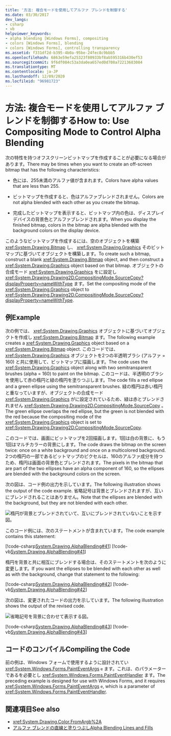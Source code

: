 ```yaml
---
title: '方法: 複合モードを使用してアルファ ブレンドを制御する'
ms.date: 03/30/2017
dev_langs:
- csharp
- vb
helpviewer_keywords:
- alpha blending [Windows Forms], compositing
- colors [Windows Forms], blending
- colors [Windows Forms], controlling transparency
ms.assetid: f331df2d-b395-4b0a-95be-24fec8c9bbb5
ms.openlocfilehash: 6863e59efa25323f80933bf8ab595316b430ef53
ms.sourcegitcommit: 9f6df084c53a3da0ea657ed0d708a72213683084
ms.translationtype: MT
ms.contentlocale: ja-JP
ms.lasthandoff: 12/09/2020
ms.locfileid: "96981723"
---
```

# <a name="how-to-use-compositing-mode-to-control-alpha-blending"></a><span data-ttu-id="90d1a-102">方法: 複合モードを使用してアルファ ブレンドを制御する</span><span class="sxs-lookup"><span data-stu-id="90d1a-102">How to: Use Compositing Mode to Control Alpha Blending</span></span>
<span data-ttu-id="90d1a-103">次の特性を持つオフスクリーンビットマップを作成することが必要になる場合があります。</span><span class="sxs-lookup"><span data-stu-id="90d1a-103">There may be times when you want to create an off-screen bitmap that has the following characteristics:</span></span>  
  
- <span data-ttu-id="90d1a-104">色には、255未満のアルファ値が含まれます。</span><span class="sxs-lookup"><span data-stu-id="90d1a-104">Colors have alpha values that are less than 255.</span></span>  
  
- <span data-ttu-id="90d1a-105">ビットマップを作成すると、色はアルファブレンドされません。</span><span class="sxs-lookup"><span data-stu-id="90d1a-105">Colors are not alpha blended with each other as you create the bitmap.</span></span>  
  
- <span data-ttu-id="90d1a-106">完成したビットマップを表示すると、ビットマップ内の色は、ディスプレイデバイスの背景色とアルファブレンドされます。</span><span class="sxs-lookup"><span data-stu-id="90d1a-106">When you display the finished bitmap, colors in the bitmap are alpha blended with the background colors on the display device.</span></span>  
  
 <span data-ttu-id="90d1a-107">このようなビットマップを作成するには、空のオブジェクトを構築 <xref:System.Drawing.Bitmap> し、 <xref:System.Drawing.Graphics> そのビットマップに基づいてオブジェクトを構築します。</span><span class="sxs-lookup"><span data-stu-id="90d1a-107">To create such a bitmap, construct a blank <xref:System.Drawing.Bitmap> object, and then construct a <xref:System.Drawing.Graphics> object based on that bitmap.</span></span> <span data-ttu-id="90d1a-108">オブジェクトの合成モード <xref:System.Drawing.Graphics> をに設定し <xref:System.Drawing.Drawing2D.CompositingMode.SourceCopy?displayProperty=nameWithType> ます。</span><span class="sxs-lookup"><span data-stu-id="90d1a-108">Set the compositing mode of the <xref:System.Drawing.Graphics> object to <xref:System.Drawing.Drawing2D.CompositingMode.SourceCopy?displayProperty=nameWithType>.</span></span>  
  
## <a name="example"></a><span data-ttu-id="90d1a-109">例</span><span class="sxs-lookup"><span data-stu-id="90d1a-109">Example</span></span>  
 <span data-ttu-id="90d1a-110">次の例では、 <xref:System.Drawing.Graphics> オブジェクトに基づいてオブジェクトを作成し <xref:System.Drawing.Bitmap> ます。</span><span class="sxs-lookup"><span data-stu-id="90d1a-110">The following example creates a <xref:System.Drawing.Graphics> object based on a <xref:System.Drawing.Bitmap> object.</span></span> <span data-ttu-id="90d1a-111">このコードでは、 <xref:System.Drawing.Graphics> オブジェクトを2つの半透明ブラシ (アルファ = 160) と共に使用して、ビットマップに描画します。</span><span class="sxs-lookup"><span data-stu-id="90d1a-111">The code uses the <xref:System.Drawing.Graphics> object along with two semitransparent brushes (alpha = 160) to paint on the bitmap.</span></span> <span data-ttu-id="90d1a-112">このコードは、半透明のブラシを使用して赤の楕円と緑の楕円を塗りつぶします。</span><span class="sxs-lookup"><span data-stu-id="90d1a-112">The code fills a red ellipse and a green ellipse using the semitransparent brushes.</span></span> <span data-ttu-id="90d1a-113">緑の楕円は赤い楕円と重なっていますが、オブジェクトの合成モード <xref:System.Drawing.Graphics> がに設定されているため、緑は赤とブレンドされません <xref:System.Drawing.Drawing2D.CompositingMode.SourceCopy> 。</span><span class="sxs-lookup"><span data-stu-id="90d1a-113">The green ellipse overlaps the red ellipse, but the green is not blended with the red because the compositing mode of the <xref:System.Drawing.Graphics> object is set to <xref:System.Drawing.Drawing2D.CompositingMode.SourceCopy>.</span></span>  
  
 <span data-ttu-id="90d1a-114">このコードでは、画面にビットマップを2回描画します。1回は白の背景に、もう1回はマルチカラーの背景にします。</span><span class="sxs-lookup"><span data-stu-id="90d1a-114">The code draws the bitmap on the screen twice: once on a white background and once on a multicolored background.</span></span> <span data-ttu-id="90d1a-115">2つの楕円の一部であるビットマップのピクセルは、160のアルファ成分を持つため、楕円は画面の背景色とブレンドされます。</span><span class="sxs-lookup"><span data-stu-id="90d1a-115">The pixels in the bitmap that are part of the two ellipses have an alpha component of 160, so the ellipses are blended with the background colors on the screen.</span></span>  
  
 <span data-ttu-id="90d1a-116">次の図は、コード例の出力を示しています。</span><span class="sxs-lookup"><span data-stu-id="90d1a-116">The following illustration shows the output of the code example.</span></span> <span data-ttu-id="90d1a-117">省略記号は背景とブレンドされますが、互いにブレンドされることはありません。</span><span class="sxs-lookup"><span data-stu-id="90d1a-117">Note that the ellipses are blended with the background, but they are not blended with each other.</span></span>  
  
 ![楕円が背景とブレンドされていて、互いにブレンドされていないことを示す図。](./media/how-to-use-compositing-mode-to-control-alpha-blending/ellipses-blended-background.png)  
  
 <span data-ttu-id="90d1a-119">このコード例には、次のステートメントが含まれています。</span><span class="sxs-lookup"><span data-stu-id="90d1a-119">The code example contains this statement:</span></span>  
  
 [!code-csharp[System.Drawing.AlphaBlending#41](~/samples/snippets/csharp/VS_Snippets_Winforms/System.Drawing.AlphaBlending/CS/Class1.cs#41)]
 [!code-vb[System.Drawing.AlphaBlending#41](~/samples/snippets/visualbasic/VS_Snippets_Winforms/System.Drawing.AlphaBlending/VB/Class1.vb#41)]  
  
 <span data-ttu-id="90d1a-120">楕円を背景と共に相互にブレンドする場合は、そのステートメントを次のように変更します。</span><span class="sxs-lookup"><span data-stu-id="90d1a-120">If you want the ellipses to be blended with each other as well as with the background, change that statement to the following:</span></span>  
  
 [!code-csharp[System.Drawing.AlphaBlending#42](~/samples/snippets/csharp/VS_Snippets_Winforms/System.Drawing.AlphaBlending/CS/Class1.cs#42)]
 [!code-vb[System.Drawing.AlphaBlending#42](~/samples/snippets/visualbasic/VS_Snippets_Winforms/System.Drawing.AlphaBlending/VB/Class1.vb#42)]  
  
 <span data-ttu-id="90d1a-121">次の図は、変更されたコードの出力を示しています。</span><span class="sxs-lookup"><span data-stu-id="90d1a-121">The following illustration shows the output of the revised code.</span></span>  
  
 ![省略記号を背景に合わせて表示する図。](./media/how-to-use-compositing-mode-to-control-alpha-blending/blend-ellipses-background.png)  
  
 [!code-csharp[System.Drawing.AlphaBlending#43](~/samples/snippets/csharp/VS_Snippets_Winforms/System.Drawing.AlphaBlending/CS/Class1.cs#43)]
 [!code-vb[System.Drawing.AlphaBlending#43](~/samples/snippets/visualbasic/VS_Snippets_Winforms/System.Drawing.AlphaBlending/VB/Class1.vb#43)]  
  
## <a name="compiling-the-code"></a><span data-ttu-id="90d1a-123">コードのコンパイル</span><span class="sxs-lookup"><span data-stu-id="90d1a-123">Compiling the Code</span></span>  
 <span data-ttu-id="90d1a-124">前の例は、Windows フォームで使用するように設計されてい <xref:System.Windows.Forms.PaintEventArgs> `e` ます。これは、のパラメーターであるを必要とし <xref:System.Windows.Forms.PaintEventHandler> ます。</span><span class="sxs-lookup"><span data-stu-id="90d1a-124">The preceding example is designed for use with Windows Forms, and it requires <xref:System.Windows.Forms.PaintEventArgs> `e`, which is a parameter of <xref:System.Windows.Forms.PaintEventHandler>.</span></span>  
  
## <a name="see-also"></a><span data-ttu-id="90d1a-125">関連項目</span><span class="sxs-lookup"><span data-stu-id="90d1a-125">See also</span></span>

- <xref:System.Drawing.Color.FromArgb%2A>
- [<span data-ttu-id="90d1a-126">アルファ ブレンドの直線と塗りつぶし</span><span class="sxs-lookup"><span data-stu-id="90d1a-126">Alpha Blending Lines and Fills</span></span>](alpha-blending-lines-and-fills.md)
